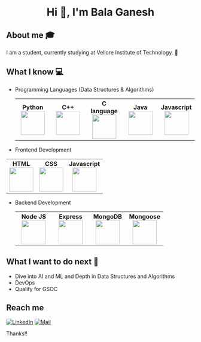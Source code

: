 <h1 align="center">Hi 👋, I'm Bala Ganesh</h1>

## About me :mortar_board:
I am a student, currently studying at Vellore Institute of Technology. 🧠


## What I know :computer:
- Programming Languages (Data Structures & Algorithms)
	<div align="left">
		<table>
			<tbody>
				<tr>
					<td width="25%" align="center">
						<span><strong>Python</strong></span><br/>
						<img height="64px" width="64px" src="https://cdn.svgporn.com/logos/python.svg">
					</td>
					<td width="25%" align="center">
						<span><strong>C++</strong></span><br/>
						<img height="64px" width="64px" src="https://upload.wikimedia.org/wikipedia/commons/thumb/1/18/ISO_C%2B%2B_Logo.svg/1200px-ISO_C%2B%2B_Logo.svg.png">
					</td>
          <td width="25%" align="center">
						<span><strong>C language</strong></span><br/>
						<img height="64px" width="64px" src="https://cdn.svgporn.com/logos/c.svg">
					</td>
					<td width="25%" align="center">
						<span><strong>Java</strong></span><br/>
						<img height="64px" width="64px" src="https://cdn.svgporn.com/logos/java.svg">
					</td>
          <td width="25%" align="center">
						<span><strong>Javascript</strong></span><br/>
						<img height="64px" width="64px" src="https://cdn.svgporn.com/logos/javascript.svg">
					</td>
				</tr>
			</tbody>
		</table>
	</div>
- Frontend Development
<div align="left">
		<table>
			<tbody>
				<tr>
					<td align="center">
						<span><strong>HTML</strong></span><br/>
						<img height="64px" width="64px" src="https://cdn.svgporn.com/logos/html-5.svg">
					</td>
					<td align="center">
						<span><strong>CSS</strong></span><br/>
						<img height="64px" width="64px" src="https://cdn.svgporn.com/logos/css-3.svg">
					</td>
					<td align="center">
						<span><strong>Javascript</strong></span><br/>
						<img height="64px" width="64px" src="https://cdn.svgporn.com/logos/javascript.svg">
					</td>
				</tr>
			</tbody>
		</table>
</div>
	
- Backend Development
	<div align="left">
		<table>
			<tbody>
				<tr>
					<td width="25%" align="center">
						<span><strong>Node JS</strong></span><br/>
						<img height="64px" width="64px" src="https://cdn.svgporn.com/logos/nodejs-icon.svg">
					</td>
					<td width="25%" align="center">
						<span><strong>Express</strong></span><br/>
						<img height="64px" width="64px" src="https://cdn.svgporn.com/logos/express.svg">
					</td>
					<td width="25%" align="center">
						<span><strong>MongoDB</strong></span><br/>
						<img height="64px" width="64px" src="https://cdn.svgporn.com/logos/mongodb.svg">
					</td>
					<td width="25%" align="center">
						<span><strong>Mongoose</strong></span><br/>
						<img height="64px" width="64px" src="https://tse3.mm.bing.net/th?id=OIP.eAsvrVxjjd2WbCSj4rVbyQHaEv&pid=Api&P=0&h=180">
					</td>
				</tr>
			</tbody>
		</table>
	</div>

## What I want to do next :thinking:
- Dive into AI and ML and Depth in Data Structures and Algorithms  
- DevOps
- Qualify for GSOC 

## Reach me 
[![LinkedIn](https://img.shields.io/badge/LinkedIn-%230077B5.svg?logo=linkedin&logoColor=white)](https://www.linkedin.com/in/bala-ganesh-golla-495a95279/) 
[![Mail](https://img.shields.io/badge/-ganeshgolla2019@gmail.com-gray?style=flat-square&logo=gmail&logoColor=red&link=https://www.linkedin.com/in/bala-ganesh-golla-495a95279/)](mailto:ganeshgolla2019@gmail.com)





Thanks!!





<!---
Balaganesh Golla/Balaganesh Golla is a ✨ special ✨ repository because its README.md (this file) appears on your GitHub profile.
You can click the Preview link to take a look at your changes.
--->
